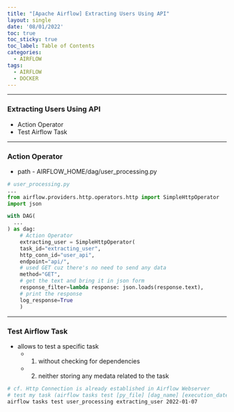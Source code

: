 ```yaml
---
title: "[Apache Airflow] Extracting Users Using API"
layout: single
date: '08/01/2022'
toc: true
toc_sticky: true
toc_label: Table of Contents
categories:
  - AIRFLOW
tags:
  - AIRFLOW
  - DOCKER
---
```


---
### Extracting Users Using API
* Action Operator
* Test Airflow Task

---

### Action Operator
* path - AIRFLOW_HOME/dag/user_processing.py

```python
# user_processing.py
...
from airflow.providers.http.operators.http import SimpleHttpOperator
import json

with DAG(
  ...
) as dag:
    # Action Operator
    extracting_user = SimpleHttpOperator(
    task_id="extracting_user",
    http_conn_id="user_api",
    endpoint="api/",
    # used GET cuz there's no need to send any data
    method="GET",
    # get the text and bring it in json form
    response_filter=lambda response: json.loads(response.text),
    # print the response
    log_response=True
    )
```
---

### Test Airflow Task
* allows to test a specific task
  * 1) without checking for dependencies
  * 2) neither storing any medata related to the task

```bash
# cf. Http Connection is already established in Airflow Webserver
# test my task (airflow tasks test [py_file] [dag_name] [execution_date])
airflow tasks test user_processing extracting_user 2022-01-07
```


